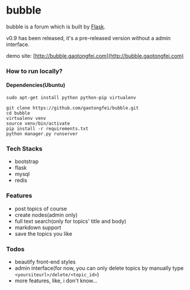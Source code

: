 # bubble

bubble is a forum which is built by [Flask](http://flask.pocoo.org/).

v0.9 has been released, it's a pre-released version without a admin interface.

demo site: [http://bubble.gaotongfei.com](http://bubble.gaotongfei.com)

### How to run locally?

#### Dependencies(Ubuntu)
```
sudo apt-get install python python-pip virtualenv
```

```
git clone https://github.com/gaotongfei/bubble.git
cd bubble
virtualenv venv
source venv/bin/activate
pip install -r requirements.txt
python manager.py runserver
```

### Tech Stacks
* bootstrap 
* flask
* mysql
* redis


### Features
* post topics of course
* create nodes(admin only)
* full text search(only for topics' title and body)
* markdown support
* save the topics you like

### Todos
* beautify front-end styles
* admin interface(for now, you can only delete topics by manually type `<yoursiteurl>/delete/<topic_id>`)
* more features, like, i don't know...

